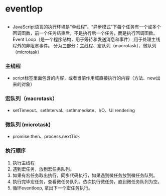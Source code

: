 # eventlop 

## 
* JavaScript语言的执行环境是“单线程”。“异步模式”下每个任务有一个或多个回调函数，前一个任务结束后，不是执行后一个任务，而是执行回调函数。
Event Loop（是一个程序结构，用于等待和发送消息和事件）,用于处理主线程外的非阻塞事件。 分为三部分：主线程、宏队列（macrotask）、微队列（microtask）

### 主线程

* script标签里面包含的内容，或者当前作用域直接执行的内容（方法、new出来的对象）

### 宏队列（macrotask）

* setTimeout、setInterval、setImmediate、I/O、UI rendering

### 微队列 (microtask)

* promise.then、process.nextTick

### 执行顺序 

1. 执行主线程
2. 遇到宏任务，放到宏任务队列。
3. 如果有宏任务取出执行，同步代码执行，如果遇到微任务放到微任务队列。
4. 执行完毕宏任务，查看微任务队列。依次执行微任务，直到微任务队列为空。
5. 循环eventloop, 拿出下一个宏任务执行。
